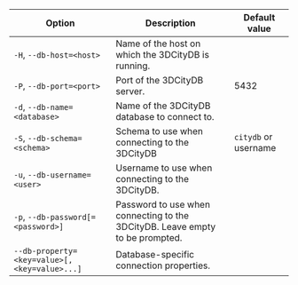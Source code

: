 | Option                                       | Description                                                                  | Default value        |
|----------------------------------------------|------------------------------------------------------------------------------|----------------------|
| `-H`, `--db-host=<host>`                     | Name of the host on which the 3DCityDB is running.                           |                      |
| `-P`, `--db-port=<port>`                     | Port of the 3DCityDB server.                                                 | 5432                 |
| `-d`, `--db-name=<database>`                 | Name of the 3DCityDB database to connect to.                                 |                      |
| `-S`, `--db-schema=<schema>`                 | Schema to use when connecting to the 3DCityDB                                | `citydb` or username |
| `-u`, `--db-username=<user>`                 | Username to use when connecting to the 3DCityDB.                             |                      |
| `-p`, `--db-password[=<password>]`           | Password to use when connecting to the 3DCityDB. Leave empty to be prompted. |                      |
| `--db-property=<key=value>[,<key=value>...]` | Database-specific connection properties.                                     |                      |
